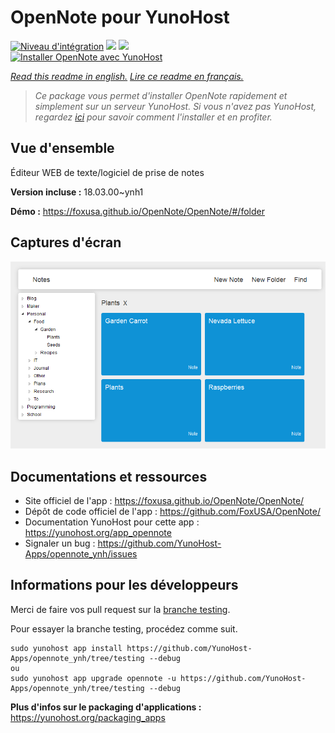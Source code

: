 # OpenNote pour YunoHost

[![Niveau d'intégration](https://dash.yunohost.org/integration/opennote.svg)](https://dash.yunohost.org/appci/app/opennote) ![](https://ci-apps.yunohost.org/ci/badges/opennote.status.svg) ![](https://ci-apps.yunohost.org/ci/badges/opennote.maintain.svg)  
[![Installer OpenNote avec YunoHost](https://install-app.yunohost.org/install-with-yunohost.svg)](https://install-app.yunohost.org/?app=opennote)

*[Read this readme in english.](./README.md)*
*[Lire ce readme en français.](./README_fr.md)*

> *Ce package vous permet d'installer OpenNote rapidement et simplement sur un serveur YunoHost.
Si vous n'avez pas YunoHost, regardez [ici](https://yunohost.org/#/install) pour savoir comment l'installer et en profiter.*

## Vue d'ensemble

Éditeur WEB de texte/logiciel de prise de notes

**Version incluse :** 18.03.00~ynh1

**Démo :** https://foxusa.github.io/OpenNote/OpenNote/#/folder

## Captures d'écran

![](./doc/screenshots/screenshot.png)

## Documentations et ressources

* Site officiel de l'app : https://foxusa.github.io/OpenNote/OpenNote/
* Dépôt de code officiel de l'app : https://github.com/FoxUSA/OpenNote/
* Documentation YunoHost pour cette app : https://yunohost.org/app_opennote
* Signaler un bug : https://github.com/YunoHost-Apps/opennote_ynh/issues

## Informations pour les développeurs

Merci de faire vos pull request sur la [branche testing](https://github.com/YunoHost-Apps/opennote_ynh/tree/testing).

Pour essayer la branche testing, procédez comme suit.
```
sudo yunohost app install https://github.com/YunoHost-Apps/opennote_ynh/tree/testing --debug
ou
sudo yunohost app upgrade opennote -u https://github.com/YunoHost-Apps/opennote_ynh/tree/testing --debug
```

**Plus d'infos sur le packaging d'applications :** https://yunohost.org/packaging_apps